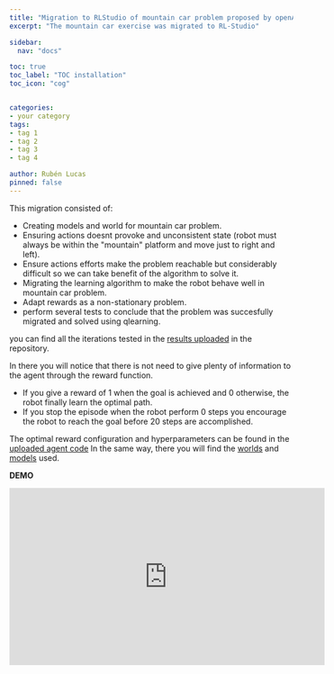 ```yaml
---
title: "Migration to RLStudio of mountain car problem proposed by openAI-gym"
excerpt: "The mountain car exercise was migrated to RL-Studio"

sidebar:
  nav: "docs"

toc: true
toc_label: "TOC installation"
toc_icon: "cog"


categories:
- your category
tags:
- tag 1
- tag 2
- tag 3
- tag 4

author: Rubén Lucas
pinned: false
---
```


This migration consisted of:
  -  Creating models and world for mountain car problem.
  -  Ensuring actions doesnt provoke and unconsistent state (robot must always be within the "mountain" platform and move just to right and left).
  -  Ensure actions efforts make the problem reachable but considerably difficult so we can take benefit of the algorithm to solve it.
  -  Migrating the learning algorithm to make the robot behave well in mountain car problem.
  -  Adapt rewards as a non-stationary problem.
  -  perform several tests to conclude that the problem was succesfully migrated and solved using qlearning.

you can find all the iterations tested in the [results uploaded](https://github.com/RoboticsLabURJC/2020-phd-ruben-lucas/tree/master/RL_Unibotics/RL-Studio/mountain_car/agents/logs) in the repository.

In there you will notice that there is not need to give plenty of information to the agent through the reward function.
   - If you give a reward of 1 when the goal is achieved and 0 otherwise, the robot finally learn the optimal path.
   - If you stop the episode when the robot perform 0 steps you encourage the robot to reach the goal before 20 steps are accomplished.

The optimal reward configuration and hyperparameters can be found in the [uploaded agent code](https://github.com/RoboticsLabURJC/2020-phd-ruben-lucas/tree/master/RL_Unibotics/RL-Studio/mountain_car/agents)
In the same way, there you will find the [worlds](https://github.com/RoboticsLabURJC/2020-phd-ruben-lucas/tree/master/RL_Unibotics/RL-Studio/mountain_car/world) and [models](https://github.com/RoboticsLabURJC/2020-phd-ruben-lucas/tree/master/RL_Unibotics/RL-Studio/mountain_car/model) used.

<strong>DEMO</strong>

<iframe width="560" height="315" src="https://www.youtube.com/embed/oAyZph4sHvc" title="YouTube video player" frameborder="0" allow="accelerometer; autoplay; clipboard-write; encrypted-media; gyroscope; picture-in-picture" allowfullscreen></iframe>
